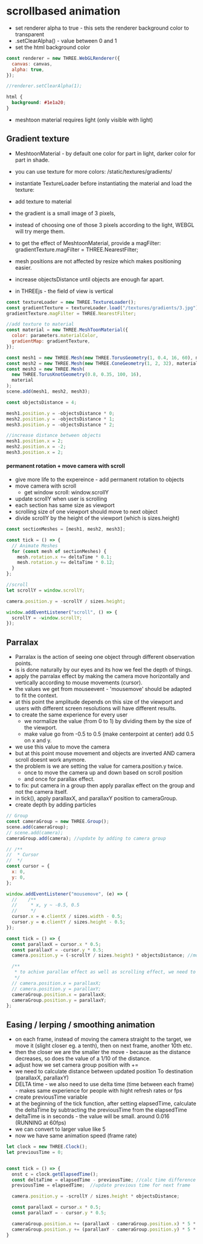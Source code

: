 # scrollbased animation

- set renderer alpha to true - this sets the renderer background color to transparent
- .setClearAlpha() - value between 0 and 1
- set the html background color

```js
const renderer = new THREE.WebGLRenderer({
  canvas: canvas,
  alpha: true,
});

//renderer.setClearAlpha(1);
```

```css
html {
  background: #1e1a20;
}
```

- meshtoon material requires light (only visible with light)

## Gradient texture

- MeshtoonMaterial - by default one color for part in light, darker color for part in shade.
- you can use texture for more colors: /static/textures/gradients/

- instantiate TextureLoader before instantiating the material and load the texture:
- add texture to material
- the gradient is a small image of 3 pixels,
- instead of choosing one of those 3 pixels according to the light, WEBGL will try merge them.
- to get the effect of MeshtoonMaterial, provide a magFilter: gradientTexture.magFilter = THREE.NearestFilter;
- mesh positions are not affected by resize which makes positioning easier.
- increase objectsDistance until objects are enough far apart.
- in THREEjs - the field of view is vertical

```js
const textureLoader = new THREE.TextureLoader();
const gradientTexture = textureLoader.load("/textures/gradients/3.jpg");
gradientTexture.magFilter = THREE.NearestFilter;

//add texture to material
const material = new THREE.MeshToonMaterial({
  color: parameters.materialColor,
  gradientMap: gradientTexture,
});

const mesh1 = new THREE.Mesh(new THREE.TorusGeometry(1, 0.4, 16, 60), material);
const mesh2 = new THREE.Mesh(new THREE.ConeGeometry(1, 2, 32), material);
const mesh3 = new THREE.Mesh(
  new THREE.TorusKnotGeometry(0.8, 0.35, 100, 16),
  material
);
scene.add(mesh1, mesh2, mesh3);

const objectsDistance = 4;

mesh1.position.y = -objectsDistance * 0;
mesh2.position.y = -objectsDistance * 1;
mesh3.position.y = -objectsDistance * 2;

//increase distance between objects
mesh1.position.x = 2;
mesh2.position.x = -2;
mesh3.position.x = 2;
```

#### permanent rotation + move camera with scroll

- give more life to the expereince - add permanent rotation to objects
- move camera with scroll
  - get window scroll: window.scrollY
- update scrollY when user is scrolling
- each section has same size as viewport
- scrolling size of one viewport should move to next object
- divide scrollY by the height of the viewport (which is sizes.height)

```js
const sectionMeshes = [mesh1, mesh2, mesh3];

const tick = () => {
  // Animate Meshes
  for (const mesh of sectionMeshes) {
    mesh.rotation.x += deltaTime * 0.1;
    mesh.rotation.y += deltaTime * 0.12;
  }
};

//scroll
let scrollY = window.scrollY;

camera.position.y = -scrollY / sizes.height;

window.addEventListener("scroll", () => {
  scrollY = -window.scrollY;
});
```

## Parralax

- Parralax is the action of seeing one object through different observation points.
- is is done naturally by our eyes and its how we feel the depth of things.
- apply the parralax effect by making the camera move horizontally and vertically according to mouse movements (cursor).
- the values we get from mouseevent - 'mousemove' should be adapted to fit the context.
- at this point the amplitude depends on this size of the viewport and users with different screen resolutions will have different results.
- to create the same experience for every user
  - we normalize the value (from 0 to 1) by dividing them by the size of the viewport.
  - make value go from -0.5 to 0.5 (make centerpoint at center) add 0.5 on x and y.
- we use this value to move the camera
- but at this point mouse movement and objects are inverted AND camera scroll doesnt work anymore.
- the problem is we are setting the value for camera.position.y twice.
  - once to move the camera up and down based on scroll position
  - and once for parallax effect.
- to fix: put camera in a group then apply parallax effect on the group and not the camera itself.
- in tick(), apply parallaxX, and parallaxY position to cameraGroup.
- create depth by adding particles

```js
// Group
const cameraGroup = new THREE.Group();
scene.add(cameraGroup);
// scene.add(camera);
cameraGroup.add(camera); //update by adding to camera group

// /**
//  * Cursor
//  */
const cursor = {
  x: 0,
  y: 0,
};

window.addEventListener("mousemove", (e) => {
  // 	/**
  // 	 * x, y ~ -0.5, 0.5
  // 	 */
  cursor.x = e.clientX / sizes.width - 0.5;
  cursor.y = e.clientY / sizes.height - 0.5;
});

const tick = () => {
  const parallaxX = cursor.x * 0.5;
  const parallaxY = -cursor.y * 0.5;
  camera.position.y = (-scrollY / sizes.height) * objectsDistance; //move the camera up and down based on the scroll position

  /**
   * to achive parallax effect as well as scrolling effect, we need to add the camera to a group and then set position of the group
   */
  // camera.position.x = parallaxX;
  // camera.position.y = parallaxY;
  cameraGroup.position.x = parallaxX;
  cameraGroup.position.y = parallaxY;
};
```

## Easing / lerping / smoothing animation

- on each frame, instead of moving the camera straight to the target, we move it (slight closer eg. a tenth), then on next frame, another 10th etc.
- then the closer we are the smaller the move - because as the distance decreases, so does the value of a 1/10 of the distance.
- adjust how we set camera group position with +=
- we need to calculate distance between updated position To destination (parallaxX, parallaxY)
- DELTA time - we also need to use delta time (time between each frame) - makes same experience for people with hight refresh rates or fps
- create previousTime variable
- at the beginning of the tick function, after setting elapsedTime, calculate the deltaTime by subtracting the previousTime from the elapsedTime
- deltaTime is in seconds - the value will be small. around 0.016 (RUNNING at 60fps)
- we can convert to larger value like 5
- now we have same animation speed (frame rate)

```js
let clock = new THREE.Clock();
let previousTime = 0;


const tick = () => {
  onst c = clock.getElapsedTime();
  const deltaTime = elapsedTime - previousTime; //calc time difference
  previousTime = elapsedTime;  //update previous time for next frame

  camera.position.y = -scrollY / sizes.height * objectsDistance;

  const parallaxX = cursor.x * 0.5;
  const parallaxY = - cursor.y * 0.5;

  cameraGroup.position.x += (parallaxX - cameraGroup.position.x) * 5 * deltaTime;
  cameraGroup.position.y += (parallaxY - cameraGroup.position.y) * 5 * deltaTime;
}
```
